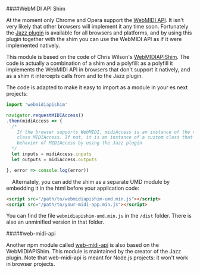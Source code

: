 ####WebMIDI API Shim

At the moment only Chrome and Opera support the [WebMIDI API](https://www.w3.org/TR/webmidi/). It isn't very likely that other browsers will implement it any time soon. Fortunately the [Jazz plugin](http://jazz-soft.net) is available for all browsers and platforms, and by using this plugin together with the shim you can use the WebMIDI API as if it were implemented natively.

This module is based on the code of Chris Wilson's [WebMIDIAPIShim](https://github.com/cwilso/WebMIDIAPIShim). The code is actually a combination of a shim and a polyfill: as a polyfill it implements the WebMIDI API in browsers that don't support it natively, and as a shim it intercepts calls from and to the Jazz plugin.

The code is adapted to make it easy to import as a module in your es next projects:


```javascript
import 'webmidiapishim'

navigator.requestMIDIAccess()
.then(midiAccess => {
  /*
    If the browser supports WebMIDI, midiAccess is an instance of the native
    class MIDIAccess. If not, it is an instance of a custom class that mimics the
    behavior of MIDIAccess by using the Jazz plugin
  */
  let inputs = midiAccess.inputs
  let outputs = midiAccess.outputs

}, error => console.log(error))
```
&nbsp;
&nbsp;
Alternately, you can add the shim as a separate UMD module by embedding it in the html before your application code:


```html
<script src="/path/to/webmidiapishim-umd.min.js"></script>
<script src="/path/to/your-midi-app.min.js"></script>
```
You can find the file `webmidiapishim-umd.min.js` in the `/dist` folder. There is also an unminified version in that folder.


#####web-midi-api

Another npm module called [web-midi-api](https://www.npmjs.com/package/web-midi-api) is also based on the WebMIDIAPIShim. This module is maintained by the creator of the Jazz plugin. Note that web-midi-api is meant for Node.js projects: it won't work in browser projects.